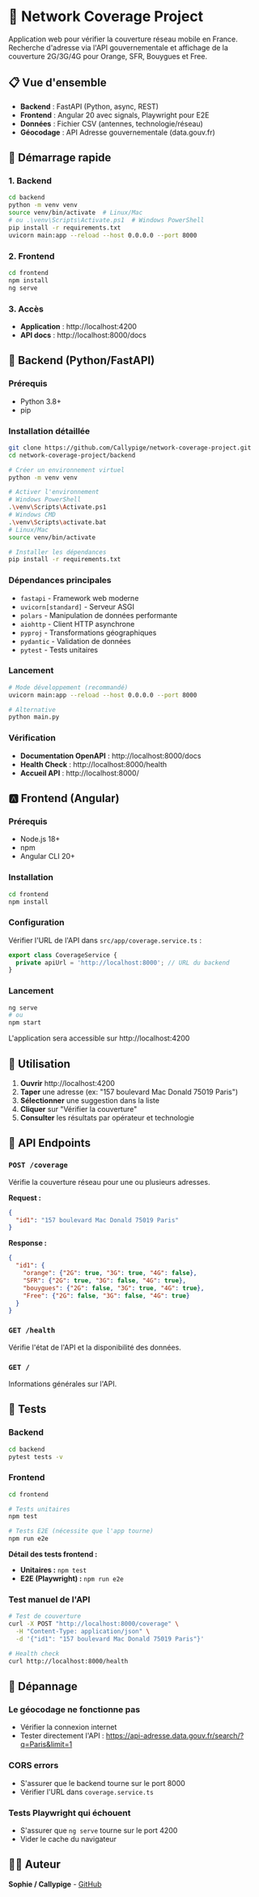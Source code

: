 # 🗼 Network Coverage Project

Application web pour vérifier la couverture réseau mobile en France. Recherche d'adresse via l'API gouvernementale et affichage de la couverture 2G/3G/4G pour Orange, SFR, Bouygues et Free.

## 📋 Vue d'ensemble

- **Backend** : FastAPI (Python, async, REST)
- **Frontend** : Angular 20 avec signals, Playwright pour E2E
- **Données** : Fichier CSV (antennes, technologie/réseau)
- **Géocodage** : API Adresse gouvernementale (data.gouv.fr)

## 🚀 Démarrage rapide

### 1. Backend
```bash
cd backend
python -m venv venv
source venv/bin/activate  # Linux/Mac
# ou .\venv\Scripts\Activate.ps1  # Windows PowerShell
pip install -r requirements.txt
uvicorn main:app --reload --host 0.0.0.0 --port 8000
```

### 2. Frontend
```bash
cd frontend
npm install
ng serve
```

### 3. Accès
- **Application** : http://localhost:4200
- **API docs** : http://localhost:8000/docs

## 🐍 Backend (Python/FastAPI)

### Prérequis
- Python 3.8+
- pip

### Installation détaillée

```bash
git clone https://github.com/Callypige/network-coverage-project.git
cd network-coverage-project/backend

# Créer un environnement virtuel
python -m venv venv

# Activer l'environnement
# Windows PowerShell
.\venv\Scripts\Activate.ps1
# Windows CMD
.\venv\Scripts\activate.bat
# Linux/Mac
source venv/bin/activate

# Installer les dépendances
pip install -r requirements.txt
```

### Dépendances principales
- `fastapi` - Framework web moderne
- `uvicorn[standard]` - Serveur ASGI
- `polars` - Manipulation de données performante
- `aiohttp` - Client HTTP asynchrone
- `pyproj` - Transformations géographiques
- `pydantic` - Validation de données
- `pytest` - Tests unitaires

### Lancement

```bash
# Mode développement (recommandé)
uvicorn main:app --reload --host 0.0.0.0 --port 8000

# Alternative
python main.py
```

### Vérification
- **Documentation OpenAPI** : http://localhost:8000/docs
- **Health Check** : http://localhost:8000/health
- **Accueil API** : http://localhost:8000/

## 🅰️ Frontend (Angular)

### Prérequis
- Node.js 18+
- npm
- Angular CLI 20+

### Installation

```bash
cd frontend
npm install
```

### Configuration
Vérifier l'URL de l'API dans `src/app/coverage.service.ts` :

```typescript
export class CoverageService {
  private apiUrl = 'http://localhost:8000'; // URL du backend
}
```

### Lancement

```bash
ng serve
# ou
npm start
```

L'application sera accessible sur http://localhost:4200

## 📱 Utilisation

1. **Ouvrir** http://localhost:4200
2. **Taper** une adresse (ex: "157 boulevard Mac Donald 75019 Paris")
3. **Sélectionner** une suggestion dans la liste
4. **Cliquer** sur "Vérifier la couverture"
5. **Consulter** les résultats par opérateur et technologie

## 📡 API Endpoints

### `POST /coverage`
Vérifie la couverture réseau pour une ou plusieurs adresses.

**Request :**
```json
{
  "id1": "157 boulevard Mac Donald 75019 Paris"
}
```

**Response :**
```json
{
  "id1": {
    "orange": {"2G": true, "3G": true, "4G": false},
    "SFR": {"2G": true, "3G": false, "4G": true},
    "bouygues": {"2G": false, "3G": true, "4G": true},
    "Free": {"2G": false, "3G": false, "4G": true}
  }
}
```

### `GET /health`
Vérifie l'état de l'API et la disponibilité des données.

### `GET /`
Informations générales sur l'API.

## 🧪 Tests

### Backend
```bash
cd backend
pytest tests -v
```

### Frontend
```bash
cd frontend

# Tests unitaires
npm test

# Tests E2E (nécessite que l'app tourne)
npm run e2e
```

**Détail des tests frontend :**
* **Unitaires :** `npm test`
* **E2E (Playwright) :** `npm run e2e`

### Test manuel de l'API
```bash
# Test de couverture
curl -X POST "http://localhost:8000/coverage" \
  -H "Content-Type: application/json" \
  -d '{"id1": "157 boulevard Mac Donald 75019 Paris"}'

# Health check
curl http://localhost:8000/health
```

## 🐛 Dépannage

### Le géocodage ne fonctionne pas
- Vérifier la connexion internet
- Tester directement l'API : https://api-adresse.data.gouv.fr/search/?q=Paris&limit=1

### CORS errors
- S'assurer que le backend tourne sur le port 8000
- Vérifier l'URL dans `coverage.service.ts`

### Tests Playwright qui échouent
- S'assurer que `ng serve` tourne sur le port 4200
- Vider le cache du navigateur

## 👨‍💻 Auteur

**Sophie / Callypige** - [GitHub](https://github.com/Callypige)
